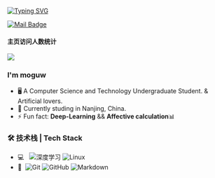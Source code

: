 [![Typing SVG](https://readme-typing-svg.demolab.com?font=Fira+Code&pause=1000&width=435&lines=Hi%2C+I+am+moguw;I'm+trying+to+be+a+part+of+Datawhale)](https://git.io/typing-svg)

[![Mail Badge](https://img.shields.io/badge/-weiyiding0@gmail.com-c14438?style=flat&logo=Gmail&logoColor=white&link=mailto:weiyiding0@gmail.com)](mailto:weiyiding0@gmail.com)

#### 主页访问人数统计

![](https://count.getloli.com/get/@Mieluoxxx.github.readme)
### I'm moguw

- 🖥 A Computer Science and Technology Undergraduate Student. & Artificial lovers.
- 🌱 Currently studing in Nanjing, China.
- ⚡ Fun fact: **Deep-Learning** && **Affective calculation**📊

### 🛠 技术栈 | Tech Stack

- 💻 &#160; ![深度学习](https://img.shields.io/badge/-深度学习-333333?style=flat&logo=深度学习&logoColor=007396)
![Linux](https://img.shields.io/badge/-Linux-333333?style=flat&logo=Linux&logoColor=FCC624)
- 🔧 &#160;![Git](https://img.shields.io/badge/-Git-333333?style=flat&logo=git)
![GitHub](https://img.shields.io/badge/-GitHub-333333?style=flat&logo=github)
![Markdown](https://img.shields.io/badge/-Markdown-333333?style=flat&logo=markdown)
